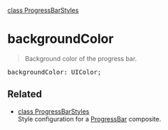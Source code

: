 [class ProgressBarStyles](ProgressBarStyles.md)

# backgroundColor

> Background color of the progress bar.

<pre class="docgen_signature">backgroundColor: UIColor;</pre>

## Related

- [<!--{ref:class}-->class ProgressBarStyles](ProgressBarStyles.md) \
    Style configuration for a [ProgressBar](ProgressBar.md) composite.
